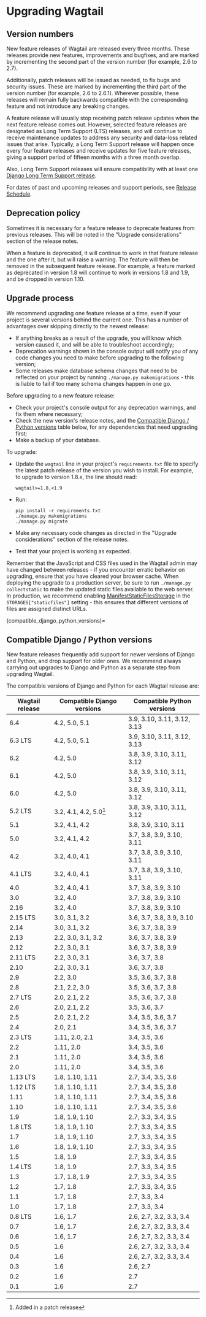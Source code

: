 # Upgrading Wagtail

## Version numbers

New feature releases of Wagtail are released every three months. These releases provide new features, improvements and bugfixes, and are marked by incrementing the second part of the version number (for example, 2.6 to 2.7).

Additionally, patch releases will be issued as needed, to fix bugs and security issues. These are marked by incrementing the third part of the version number (for example, 2.6 to 2.6.1). Wherever possible, these releases will remain fully backwards compatible with the corresponding feature and not introduce any breaking changes.

A feature release will usually stop receiving patch release updates when the next feature release comes out. However, selected feature releases are designated as Long Term Support (LTS) releases, and will continue to receive maintenance updates to address any security and data-loss related issues that arise. Typically, a Long Term Support release will happen once every four feature releases and receive updates for five feature releases, giving a support period of fifteen months with a three month overlap.

Also, Long Term Support releases will ensure compatibility with at least one [Django Long Term Support release](https://www.djangoproject.com/download/#supported-versions).

For dates of past and upcoming releases and support periods, see [Release Schedule](https://github.com/wagtail/wagtail/wiki/Release-schedule).

## Deprecation policy

Sometimes it is necessary for a feature release to deprecate features from previous releases. This will be noted in the "Upgrade considerations" section of the release notes.

When a feature is deprecated, it will continue to work in that feature release and the one after it, but will raise a warning. The feature will then be removed in the subsequent feature release. For example, a feature marked as deprecated in version 1.8 will continue to work in versions 1.8 and 1.9, and be dropped in version 1.10.

## Upgrade process

We recommend upgrading one feature release at a time, even if your project is several versions behind the current one. This has a number of advantages over skipping directly to the newest release:

-   If anything breaks as a result of the upgrade, you will know which version caused it, and will be able to troubleshoot accordingly;
-   Deprecation warnings shown in the console output will notify you of any code changes you need to make before upgrading to the following version;
-   Some releases make database schema changes that need to be reflected on your project by running `./manage.py makemigrations` - this is liable to fail if too many schema changes happen in one go.

Before upgrading to a new feature release:

-   Check your project's console output for any deprecation warnings, and fix them where necessary;
-   Check the new version's release notes, and the [Compatible Django / Python versions](compatible_django_python_versions) table below, for any dependencies that need upgrading first;
-   Make a backup of your database.

To upgrade:

-   Update the `wagtail` line in your project's `requirements.txt` file to specify the latest patch release of the version you wish to install. For example, to upgrade to version 1.8.x, the line should read:

        wagtail>=1.8,<1.9

-   Run:

        pip install -r requirements.txt
        ./manage.py makemigrations
        ./manage.py migrate

-   Make any necessary code changes as directed in the "Upgrade considerations" section of the release notes.
-   Test that your project is working as expected.

Remember that the JavaScript and CSS files used in the Wagtail admin may have changed between releases - if you encounter erratic behavior on upgrading, ensure that you have cleared your browser cache. When deploying the upgrade to a production server, be sure to run `./manage.py collectstatic` to make the updated static files available to the web server. In production, we recommend enabling [ManifestStaticFilesStorage](https://docs.djangoproject.com/en/stable/ref/contrib/staticfiles/#manifeststaticfilesstorage) in the `STORAGES["staticfiles"]` setting - this ensures that different versions of files are assigned distinct URLs.

(compatible_django_python_versions)=

## Compatible Django / Python versions

New feature releases frequently add support for newer versions of Django and Python, and drop support for older ones. We recommend always carrying out upgrades to Django and Python as a separate step from upgrading Wagtail.

The compatible versions of Django and Python for each Wagtail release are:

| Wagtail release | Compatible Django versions | Compatible Python versions  |
| --------------- | -------------------------- | --------------------------- |
| 6.4             | 4.2, 5.0, 5.1              | 3.9, 3.10, 3.11, 3.12, 3.13 |
| 6.3 LTS         | 4.2, 5.0, 5.1              | 3.9, 3.10, 3.11, 3.12, 3.13 |
| 6.2             | 4.2, 5.0                   | 3.8, 3.9, 3.10, 3.11, 3.12  |
| 6.1             | 4.2, 5.0                   | 3.8, 3.9, 3.10, 3.11, 3.12  |
| 6.0             | 4.2, 5.0                   | 3.8, 3.9, 3.10, 3.11, 3.12  |
| 5.2 LTS         | 3.2, 4.1, 4.2, 5.0[^*]     | 3.8, 3.9, 3.10, 3.11, 3.12  |
| 5.1             | 3.2, 4.1, 4.2              | 3.8, 3.9, 3.10, 3.11        |
| 5.0             | 3.2, 4.1, 4.2              | 3.7, 3.8, 3.9, 3.10, 3.11   |
| 4.2             | 3.2, 4.0, 4.1              | 3.7, 3.8, 3.9, 3.10, 3.11   |
| 4.1 LTS         | 3.2, 4.0, 4.1              | 3.7, 3.8, 3.9, 3.10, 3.11   |
| 4.0             | 3.2, 4.0, 4.1              | 3.7, 3.8, 3.9, 3.10         |
| 3.0             | 3.2, 4.0                   | 3.7, 3.8, 3.9, 3.10         |
| 2.16            | 3.2, 4.0                   | 3.7, 3.8, 3.9, 3.10         |
| 2.15 LTS        | 3.0, 3.1, 3.2              | 3.6, 3.7, 3.8, 3.9, 3.10    |
| 2.14            | 3.0, 3.1, 3.2              | 3.6, 3.7, 3.8, 3.9          |
| 2.13            | 2.2, 3.0, 3.1, 3.2         | 3.6, 3.7, 3.8, 3.9          |
| 2.12            | 2.2, 3.0, 3.1              | 3.6, 3.7, 3.8, 3.9          |
| 2.11 LTS        | 2.2, 3.0, 3.1              | 3.6, 3.7, 3.8               |
| 2.10            | 2.2, 3.0, 3.1              | 3.6, 3.7, 3.8               |
| 2.9             | 2.2, 3.0                   | 3.5, 3.6, 3.7, 3.8          |
| 2.8             | 2.1, 2.2, 3.0              | 3.5, 3.6, 3.7, 3.8          |
| 2.7 LTS         | 2.0, 2.1, 2.2              | 3.5, 3.6, 3.7, 3.8          |
| 2.6             | 2.0, 2.1, 2.2              | 3.5, 3.6, 3.7               |
| 2.5             | 2.0, 2.1, 2.2              | 3.4, 3.5, 3.6, 3.7          |
| 2.4             | 2.0, 2.1                   | 3.4, 3.5, 3.6, 3.7          |
| 2.3 LTS         | 1.11, 2.0, 2.1             | 3.4, 3.5, 3.6               |
| 2.2             | 1.11, 2.0                  | 3.4, 3.5, 3.6               |
| 2.1             | 1.11, 2.0                  | 3.4, 3.5, 3.6               |
| 2.0             | 1.11, 2.0                  | 3.4, 3.5, 3.6               |
| 1.13 LTS        | 1.8, 1.10, 1.11            | 2.7, 3.4, 3.5, 3.6          |
| 1.12 LTS        | 1.8, 1.10, 1.11            | 2.7, 3.4, 3.5, 3.6          |
| 1.11            | 1.8, 1.10, 1.11            | 2.7, 3.4, 3.5, 3.6          |
| 1.10            | 1.8, 1.10, 1.11            | 2.7, 3.4, 3.5, 3.6          |
| 1.9             | 1.8, 1.9, 1.10             | 2.7, 3.3, 3.4, 3.5          |
| 1.8 LTS         | 1.8, 1.9, 1.10             | 2.7, 3.3, 3.4, 3.5          |
| 1.7             | 1.8, 1.9, 1.10             | 2.7, 3.3, 3.4, 3.5          |
| 1.6             | 1.8, 1.9, 1.10             | 2.7, 3.3, 3.4, 3.5          |
| 1.5             | 1.8, 1.9                   | 2.7, 3.3, 3.4, 3.5          |
| 1.4 LTS         | 1.8, 1.9                   | 2.7, 3.3, 3.4, 3.5          |
| 1.3             | 1.7, 1.8, 1.9              | 2.7, 3.3, 3.4, 3.5          |
| 1.2             | 1.7, 1.8                   | 2.7, 3.3, 3.4, 3.5          |
| 1.1             | 1.7, 1.8                   | 2.7, 3.3, 3.4               |
| 1.0             | 1.7, 1.8                   | 2.7, 3.3, 3.4               |
| 0.8 LTS         | 1.6, 1.7                   | 2.6, 2.7, 3.2, 3.3, 3.4     |
| 0.7             | 1.6, 1.7                   | 2.6, 2.7, 3.2, 3.3, 3.4     |
| 0.6             | 1.6, 1.7                   | 2.6, 2.7, 3.2, 3.3, 3.4     |
| 0.5             | 1.6                        | 2.6, 2.7, 3.2, 3.3, 3.4     |
| 0.4             | 1.6                        | 2.6, 2.7, 3.2, 3.3, 3.4     |
| 0.3             | 1.6                        | 2.6, 2.7                    |
| 0.2             | 1.6                        | 2.7                         |
| 0.1             | 1.6                        | 2.7                         |

[^*]: Added in a patch release
